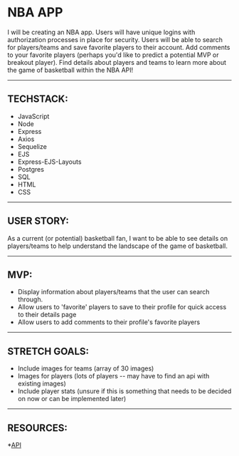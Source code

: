 # NBA APP
I will be creating an NBA app. Users will have unique logins with authorization processes in place for security. Users will be able to search for players/teams and save favorite players to their account. Add comments to your favorite players (perhaps you'd like to predict a potential MVP or breakout player). Find details about players and teams to learn more about the game of basketball within the NBA API!

---

## TECHSTACK:
* JavaScript
* Node
* Express
* Axios
* Sequelize
* EJS
* Express-EJS-Layouts
* Postgres
* SQL
* HTML
* CSS

---


## USER STORY:
As a current (or potential) basketball fan, I want to be able to see details on players/teams to help understand the landscape of the game of basketball.

---


## MVP:
* Display information about players/teams that the user can search through.
* Allow users to 'favorite' players to save to their profile for quick access to their details page
* Allow users to add comments to their profile's favorite players

---


## STRETCH GOALS:
* Include images for teams (array of 30 images)
* Images for players (lots of players -- may have to find an api with existing images)
* Include player stats (unsure if this is something that needs to be decided on now or can be implemented later)

---


## RESOURCES:
*[API](https://www.balldontlie.io)